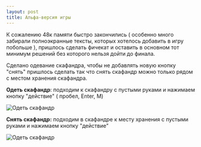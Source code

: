 ```yaml
---
layout: post
title: Альфа-версия игры
---
```


К сожалению 48к памяти быстро закончились ( особенно много забирали полноэкранные тексты, которых хотелось добавить в игру побольше ), пришлось сделать фичекат и оставить в основном тот минимум решений без которого нельзя дойти до финала.

Сделано одевание скафандра, чтобы не добавлять новую кнопку "снять" пришлось сделать так что снять скафандр можно только рядом с местом хранения скафандра.

**Одеть скафандр**: подходим к скафандру с пустыми руками и нажимаем кнопку "действие" ( пробел, Enter, M)

![Одеть скафандр](/images/scaf_wear.png)



**Снять скафандр:** подходим в скафандре к месту хранения с пустыми руками и нажимаем кнопку "действие"

![Одеть скафандр](/images/scaf_unwear.png)